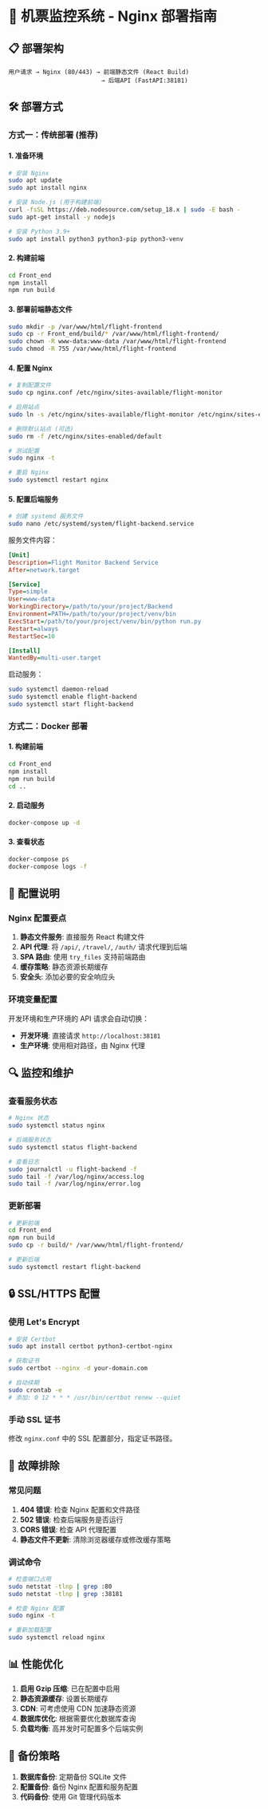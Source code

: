 # 🚀 机票监控系统 - Nginx 部署指南

## 📋 部署架构

```
用户请求 → Nginx (80/443) → 前端静态文件 (React Build)
                          → 后端API (FastAPI:38181)
```

## 🛠️ 部署方式

### 方式一：传统部署 (推荐)

#### 1. 准备环境
```bash
# 安装 Nginx
sudo apt update
sudo apt install nginx

# 安装 Node.js (用于构建前端)
curl -fsSL https://deb.nodesource.com/setup_18.x | sudo -E bash -
sudo apt-get install -y nodejs

# 安装 Python 3.9+
sudo apt install python3 python3-pip python3-venv
```

#### 2. 构建前端
```bash
cd Front_end
npm install
npm run build
```

#### 3. 部署前端静态文件
```bash
sudo mkdir -p /var/www/html/flight-frontend
sudo cp -r Front_end/build/* /var/www/html/flight-frontend/
sudo chown -R www-data:www-data /var/www/html/flight-frontend
sudo chmod -R 755 /var/www/html/flight-frontend
```

#### 4. 配置 Nginx
```bash
# 复制配置文件
sudo cp nginx.conf /etc/nginx/sites-available/flight-monitor

# 启用站点
sudo ln -s /etc/nginx/sites-available/flight-monitor /etc/nginx/sites-enabled/

# 删除默认站点 (可选)
sudo rm -f /etc/nginx/sites-enabled/default

# 测试配置
sudo nginx -t

# 重启 Nginx
sudo systemctl restart nginx
```

#### 5. 配置后端服务
```bash
# 创建 systemd 服务文件
sudo nano /etc/systemd/system/flight-backend.service
```

服务文件内容：
```ini
[Unit]
Description=Flight Monitor Backend Service
After=network.target

[Service]
Type=simple
User=www-data
WorkingDirectory=/path/to/your/project/Backend
Environment=PATH=/path/to/your/project/venv/bin
ExecStart=/path/to/your/project/venv/bin/python run.py
Restart=always
RestartSec=10

[Install]
WantedBy=multi-user.target
```

启动服务：
```bash
sudo systemctl daemon-reload
sudo systemctl enable flight-backend
sudo systemctl start flight-backend
```

### 方式二：Docker 部署

#### 1. 构建前端
```bash
cd Front_end
npm install
npm run build
cd ..
```

#### 2. 启动服务
```bash
docker-compose up -d
```

#### 3. 查看状态
```bash
docker-compose ps
docker-compose logs -f
```

## 🔧 配置说明

### Nginx 配置要点

1. **静态文件服务**: 直接服务 React 构建文件
2. **API 代理**: 将 `/api/`, `/travel/`, `/auth/` 请求代理到后端
3. **SPA 路由**: 使用 `try_files` 支持前端路由
4. **缓存策略**: 静态资源长期缓存
5. **安全头**: 添加必要的安全响应头

### 环境变量配置

开发环境和生产环境的 API 请求会自动切换：
- **开发环境**: 直接请求 `http://localhost:38181`
- **生产环境**: 使用相对路径，由 Nginx 代理

## 🔍 监控和维护

### 查看服务状态
```bash
# Nginx 状态
sudo systemctl status nginx

# 后端服务状态
sudo systemctl status flight-backend

# 查看日志
sudo journalctl -u flight-backend -f
sudo tail -f /var/log/nginx/access.log
sudo tail -f /var/log/nginx/error.log
```

### 更新部署
```bash
# 更新前端
cd Front_end
npm run build
sudo cp -r build/* /var/www/html/flight-frontend/

# 更新后端
sudo systemctl restart flight-backend
```

## 🔒 SSL/HTTPS 配置

### 使用 Let's Encrypt
```bash
# 安装 Certbot
sudo apt install certbot python3-certbot-nginx

# 获取证书
sudo certbot --nginx -d your-domain.com

# 自动续期
sudo crontab -e
# 添加: 0 12 * * * /usr/bin/certbot renew --quiet
```

### 手动 SSL 证书
修改 `nginx.conf` 中的 SSL 配置部分，指定证书路径。

## 🚨 故障排除

### 常见问题

1. **404 错误**: 检查 Nginx 配置和文件路径
2. **502 错误**: 检查后端服务是否运行
3. **CORS 错误**: 检查 API 代理配置
4. **静态文件不更新**: 清除浏览器缓存或修改缓存策略

### 调试命令
```bash
# 检查端口占用
sudo netstat -tlnp | grep :80
sudo netstat -tlnp | grep :38181

# 检查 Nginx 配置
sudo nginx -t

# 重新加载配置
sudo systemctl reload nginx
```

## 📊 性能优化

1. **启用 Gzip 压缩**: 已在配置中启用
2. **静态资源缓存**: 设置长期缓存
3. **CDN**: 可考虑使用 CDN 加速静态资源
4. **数据库优化**: 根据需要优化数据库查询
5. **负载均衡**: 高并发时可配置多个后端实例

## 🔄 备份策略

1. **数据库备份**: 定期备份 SQLite 文件
2. **配置备份**: 备份 Nginx 配置和服务配置
3. **代码备份**: 使用 Git 管理代码版本

